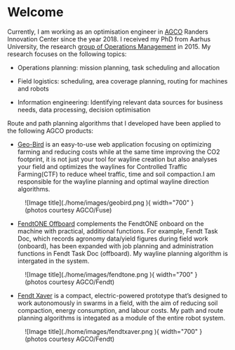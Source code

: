 # Welcome

Currently, I am working as an optimisation engineer in [AGCO](https://www.agcocorp.com) Randers Innovation Center since the year 2018. I received my PhD from Aarhus University, the research [group of Operations Management](https://ece.au.dk/en/research/key-areas-in-research-and-development/communication-control-and-automation/operations-management) in 2015.
My research focuses on the following topics:

- Operations planning: mission planning, task scheduling and allocation

- Field logistics: scheduling, area coverage planning, routing for machines and robots

- Information engineering: Identifying relevant data sources for business needs, data processing, decision optimisation

 Route and path planning algorithms that I developed have been applied to the following AGCO products:

- [Geo-Bird](https://app.geo-bird.com) is an easy-to-use web application focusing on optimizing farming and reducing costs while at the same time improving the CO2 footprint, it is not just your tool for wayline creation but also analyses your field and optimizes the waylines for Controlled Traffic Farming(CTF) to reduce wheel traffic, time and soil compaction.I am responsible for the wayline planning and optimal wayline direction algorithms.

<!-- ![geobird](./geobird.png "geobird" ) --> 

<figure markdown>
  ![Image title](./home/images/geobird.png ){ width="700" }
  <figcaption>(photos courtesy AGCO/Fuse)</figcaption>
</figure>

- [FendtONE Offboard](https://www.fendt.com/int/7-fendtone-offboard) complements the FendtONE onboard on the machine with practical, additional functions. For example, Fendt Task Doc, which records agronomy data/yield figures during field work (onboard), has been expanded with job planning and administration functions in Fendt Task Doc (offboard). My wayline planning algorithm is intergated in the system.

<figure markdown>
  ![Image title](./home/images/fendtone.png ){ width="700" }
  <figcaption>(photos courtesy AGCO/Fendt)</figcaption>
</figure>

- [Fendt Xaver](https://www.fendt.com/int/xaver) is a compact, electric-powered prototype that’s designed to work autonomously in swarms in a field, with the aim of reducing soil compaction, energy consumption, and labour costs. My path and route planning algorithms is integated as a module of the entire robot system.
<!-- ![xaver](./fendtxaver.png "xaver") -->
<figure markdown>
  ![Image title](./home/images/fendtxaver.png ){ width="700" }
  <figcaption>(photos courtesy AGCO/Fendt)</figcaption>
</figure>

<!-- <div class="video-wrapper">
<iframe width="1280" height="800" src="https://www.youtube.com/embed/OoUGSb-ASTc" title="YouTube video player" frameborder="0" allow="accelerometer; autoplay; clipboard-write; encrypted-media; gyroscope; picture-in-picture" allowfullscreen></iframe>
</div> -->

